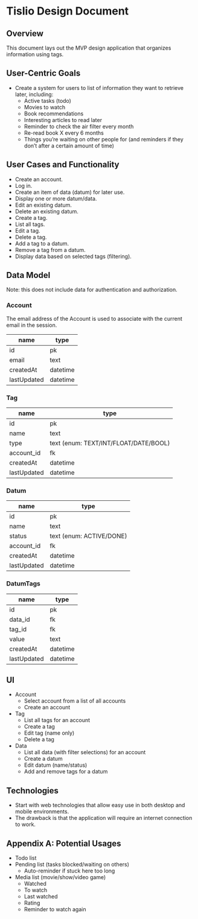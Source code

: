 # Tislio Design Document

## Overview
This document lays out the MVP design application that organizes information using tags.

## User-Centric Goals
- Create a system for users to list of information they want to retrieve later, including:
  - Active tasks (todo)
  - Movies to watch
  - Book recommendations
  - Interesting articles to read later
  - Reminder to check the air filter every month
  - Re-read book X every 6 months
  - Things you’re waiting on other people for (and reminders if they don’t after a certain amount of time)

## User Cases and Functionality
- Create an account.
- Log in.
- Create an item of data (datum) for later use.
- Display one or more datum/data.
- Edit an existing datum.
- Delete an existing datum.
- Create a tag.
- List all tags.
- Edit a tag.
- Delete a tag.
- Add a tag to a datum.
- Remove a tag from a datum.
-  Display data based on selected tags (filtering).

## Data Model
Note: this does not include data for authentication and authorization.

### Account
The email address of the Account is used to associate with the current email in the session.

| name | type |
| - | - |
| id | pk |
| email | text |
| createdAt | datetime |
| lastUpdated | datetime |

### Tag
| name | type |
| - | - |
| id | pk |
| name | text |
| type | text (enum: TEXT/INT/FLOAT/DATE/BOOL) |
| account_id | fk |
| createdAt | datetime |
| lastUpdated | datetime |

### Datum
| name | type |
| - | - |
| id | pk |
| name | text |
| status | text (enum: ACTIVE/DONE) |
| account_id | fk |
| createdAt | datetime |
| lastUpdated | datetime |

### DatumTags
| name | type |
| - | - |
| id | pk |
| data_id | fk |
| tag_id | fk |
| value | text |
| createdAt | datetime |
| lastUpdated | datetime |

## UI
- Account
  - Select account from a list of all accounts
  - Create an account
- Tag
  - List all tags for an account
  - Create a tag
  - Edit tag (name only)
  - Delete a tag
- Data
  - List all data (with filter selections) for an account
  - Create a datum
  - Edit datum (name/status)
  - Add and remove tags for a datum

## Technologies
- Start with web technologies that allow easy use in both desktop and mobile environments.
- The drawback is that the application will require an internet connection to work.

## Appendix A: Potential Usages
- Todo list
- Pending list (tasks blocked/waiting on others)
  - Auto-reminder if stuck here too long
- Media list (movie/show/video game)
  - Watched
  - To watch
  - Last watched
  - Rating
  - Reminder to watch again